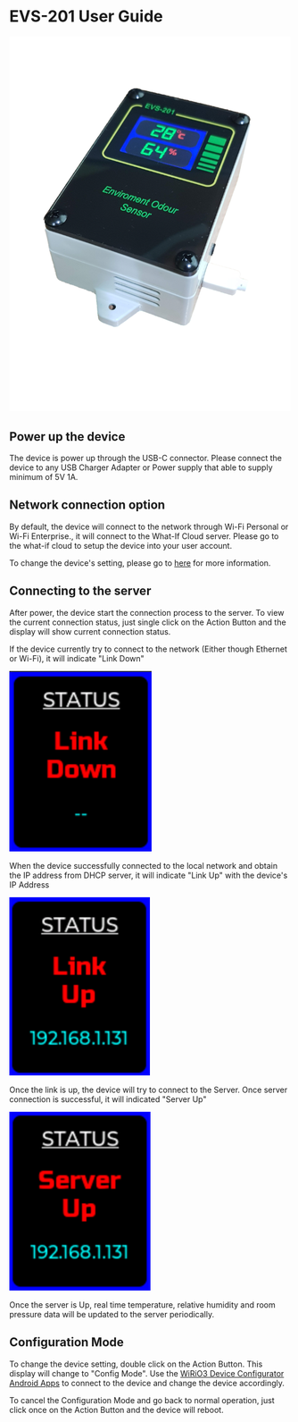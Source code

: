 # EVS-201 User Guide

![EVS-101](picture/EVS201_device.png)

## Power up the device
The device is power up through the USB-C connector. Please connect the device to any USB Charger Adapter or Power supply that able to supply minimum of 5V 1A.

## Network connection option
By default, the device will connect to the network through Wi-Fi Personal or Wi-Fi Enterprise., it will connect to the What-If Cloud server. Please go to the what-if cloud to setup the device into your user account.

To change the device's setting, please go to [here](#ConfigMode) for more information.

## Connecting to the server
After power, the device start the connection process to the server. To view the current connection status, just single click on the Action Button and the display will show current connection status.

If the device currently try to connect to the network (Either though Ethernet or Wi-Fi), it will indicate "Link Down"

![Display Link Down](picture/EVS201_Disp_LinkDown.png)

When the device successfully connected to the local network and obtain the IP address from DHCP server, it will indicate "Link Up" with the device's IP Address

![Display Link Up](picture/EVS201_Disp_LinkUp.png)

Once the link is up, the device will try to connect to the Server. Once server connection is successful, it will indicated "Server Up"

![Display Server Up](picture/EVS201_Disp_ServerUp.png)

Once the server is Up, real time temperature, relative humidity and room pressure data will be updated to the server periodically.

## Configuration Mode
<a name="ConfigMode"></a>
To change the device setting, double click on the Action Button. This display will change to "Config Mode". Use the [WiRiO3 Device Configurator Android Apps](pdf/WiRIO3%20Device%20Configuration%20Manual.pdf) to connect to the device and change the device accordingly. 

To cancel the Configuration Mode and go back to normal operation, just click once on the Action Button and the device will reboot.